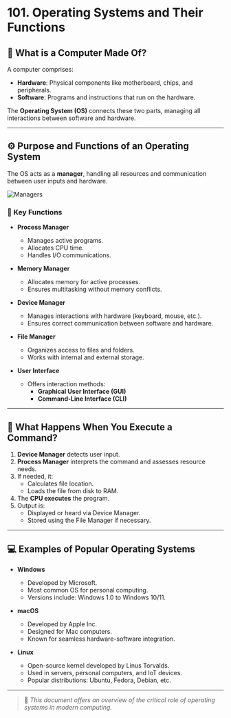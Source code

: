 # 101. Operating Systems and Their Functions

## 🧩 What is a Computer Made Of?
A computer comprises:
- **Hardware**: Physical components like motherboard, chips, and peripherals.
- **Software**: Programs and instructions that run on the hardware.

The **Operating System (OS)** connects these two parts, managing all interactions between software and hardware.

---

## ⚙️ Purpose and Functions of an Operating System

The OS acts as a **manager**, handling all resources and communication between user inputs and hardware.

![Managers](https://static.takeuforward.org/content/-knYagrnN)

### 🔧 Key Functions

- **Process Manager**
  - Manages active programs.
  - Allocates CPU time.
  - Handles I/O communications.

- **Memory Manager**
  - Allocates memory for active processes.
  - Ensures multitasking without memory conflicts.

- **Device Manager**
  - Manages interactions with hardware (keyboard, mouse, etc.).
  - Ensures correct communication between software and hardware.

- **File Manager**
  - Organizes access to files and folders.
  - Works with internal and external storage.

- **User Interface**
  - Offers interaction methods:
    - **Graphical User Interface (GUI)**
    - **Command-Line Interface (CLI)**

---

## 🚀 What Happens When You Execute a Command?

1. **Device Manager** detects user input.
2. **Process Manager** interprets the command and assesses resource needs.
3. If needed, it:
   - Calculates file location.
   - Loads the file from disk to RAM.
4. The **CPU executes** the program.
5. Output is:
   - Displayed or heard via Device Manager.
   - Stored using the File Manager if necessary.

---

## 💻 Examples of Popular Operating Systems

- **Windows**
  - Developed by Microsoft.
  - Most common OS for personal computing.
  - Versions include: Windows 1.0 to Windows 10/11.

- **macOS**
  - Developed by Apple Inc.
  - Designed for Mac computers.
  - Known for seamless hardware-software integration.

- **Linux**
  - Open-source kernel developed by Linus Torvalds.
  - Used in servers, personal computers, and IoT devices.
  - Popular distributions: Ubuntu, Fedora, Debian, etc.

---

> 📘 *This document offers an overview of the critical role of operating systems in modern computing.*
